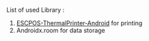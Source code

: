 List of used Library :
1. <a href="https://github.com/DantSu/ESCPOS-ThermalPrinter-Android">ESCPOS-ThermalPrinter-Android</a> for printing
2. Androidx.room for data storage
